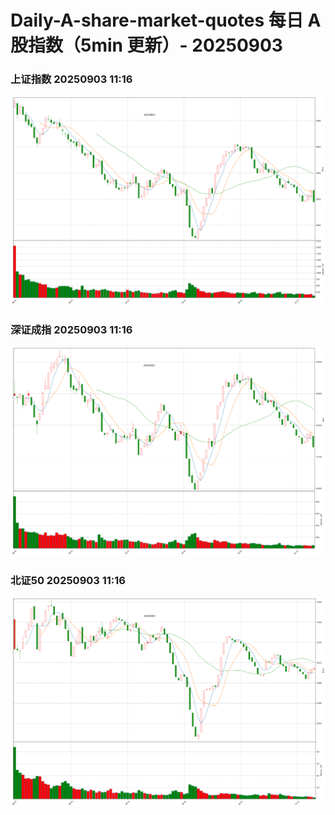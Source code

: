 
# Daily-A-share-market-quotes 每日 A 股指数（5min 更新）- 20250903

### 上证指数 20250903 11:16
![](./fig/2025/9/20250903-sh000001.png)

### 深证成指 20250903 11:16
![](./fig/2025/9/20250903-sz399001.png)

### 北证50 20250903 11:16
![](./fig/2025/9/20250903-bj899050.png)
